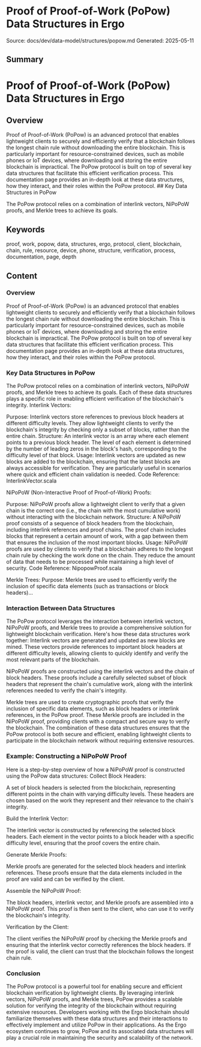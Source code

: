 # Proof of Proof-of-Work (PoPow) Data Structures in Ergo
Source: docs/dev/data-model/structures/popow.md
Generated: 2025-05-11

## Summary
# Proof of Proof-of-Work (PoPow) Data Structures in Ergo

## Overview

Proof of Proof-of-Work (PoPow) is an advanced protocol that enables lightweight clients to securely and efficiently verify that a blockchain follows the longest chain rule without downloading the entire blockchain. This is particularly important for resource-constrained devices, such as mobile phones or IoT devices, where downloading and storing the entire blockchain is impractical. The PoPow protocol is built on top of several key data structures that facilitate this efficient verification process. This documentation page provides an in-depth look at these data structures, how they interact, and their roles within the PoPow protocol. ## Key Data Structures in PoPow

The PoPow protocol relies on a combination of interlink vectors, NiPoPoW proofs, and Merkle trees to achieve its goals.

## Keywords
proof, work, popow, data, structures, ergo, protocol, client, blockchain, chain, rule, resource, device, phone, structure, verification, process, documentation, page, depth

## Content
### Overview
Proof of Proof-of-Work (PoPow) is an advanced protocol that enables lightweight clients to securely and efficiently verify that a blockchain follows the longest chain rule without downloading the entire blockchain. This is particularly important for resource-constrained devices, such as mobile phones or IoT devices, where downloading and storing the entire blockchain is impractical.
The PoPow protocol is built on top of several key data structures that facilitate this efficient verification process. This documentation page provides an in-depth look at these data structures, how they interact, and their roles within the PoPow protocol.

### Key Data Structures in PoPow
The PoPow protocol relies on a combination of interlink vectors, NiPoPoW proofs, and Merkle trees to achieve its goals. Each of these data structures plays a specific role in enabling efficient verification of the blockchain's integrity.
Interlink Vectors:

Purpose: Interlink vectors store references to previous block headers at different difficulty levels. They allow lightweight clients to verify the blockchain's integrity by checking only a subset of blocks, rather than the entire chain.
Structure: An interlink vector is an array where each element points to a previous block header. The level of each element is determined by the number of leading zeros in the block's hash, corresponding to the difficulty level of that block.
Usage: Interlink vectors are updated as new blocks are added to the blockchain, ensuring that the latest blocks are always accessible for verification. They are particularly useful in scenarios where quick and efficient chain validation is needed.
Code Reference: InterlinkVector.scala



NiPoPoW (Non-Interactive Proof of Proof-of-Work) Proofs:

Purpose: NiPoPoW proofs allow a lightweight client to verify that a given chain is the correct one (i.e., the chain with the most cumulative work) without interacting with the blockchain network.
Structure: A NiPoPoW proof consists of a sequence of block headers from the blockchain, including interlink references and proof chains. The proof chain includes blocks that represent a certain amount of work, with a gap between them that ensures the inclusion of the most important blocks.
Usage: NiPoPoW proofs are used by clients to verify that a blockchain adheres to the longest chain rule by checking the work done on the chain. They reduce the amount of data that needs to be processed while maintaining a high level of security.
Code Reference: NipopowProof.scala


Merkle Trees:
Purpose: Merkle trees are used to efficiently verify the inclusion of specific data elements (such as transactions or block headers)...

### Interaction Between Data Structures
The PoPow protocol leverages the interaction between interlink vectors, NiPoPoW proofs, and Merkle trees to provide a comprehensive solution for lightweight blockchain verification. Here's how these data structures work together:
Interlink vectors are generated and updated as new blocks are mined. These vectors provide references to important block headers at different difficulty levels, allowing clients to quickly identify and verify the most relevant parts of the blockchain.


NiPoPoW proofs are constructed using the interlink vectors and the chain of block headers. These proofs include a carefully selected subset of block headers that represent the chain's cumulative work, along with the interlink references needed to verify the chain's integrity.


Merkle trees are used to create cryptographic proofs that verify the inclusion of specific data elements, such as block headers or interlink references, in the PoPow proof. These Merkle proofs are included in the NiPoPoW proof, providing clients with a compact and secure way to verify the blockchain.
The combination of these data structures ensures that the PoPow protocol is both secure and efficient, enabling lightweight clients to participate in the blockchain network without requiring extensive resources.

### Example: Constructing a NiPoPoW Proof
Here is a step-by-step overview of how a NiPoPoW proof is constructed using the PoPow data structures:
Collect Block Headers:

A set of block headers is selected from the blockchain, representing different points in the chain with varying difficulty levels. These headers are chosen based on the work they represent and their relevance to the chain's integrity.



Build the Interlink Vector:

The interlink vector is constructed by referencing the selected block headers. Each element in the vector points to a block header with a specific difficulty level, ensuring that the proof covers the entire chain.



Generate Merkle Proofs:

Merkle proofs are generated for the selected block headers and interlink references. These proofs ensure that the data elements included in the proof are valid and can be verified by the client.



Assemble the NiPoPoW Proof:

The block headers, interlink vector, and Merkle proofs are assembled into a NiPoPoW proof. This proof is then sent to the client, who can use it to verify the blockchain's integrity.



Verification by the Client:

The client verifies the NiPoPoW proof by checking the Merkle proofs and ensuring that the interlink vector correctly references the block headers. If the proof is valid, the client can trust that the blockchain follows the longest chain rule.

### Conclusion
The PoPow protocol is a powerful tool for enabling secure and efficient blockchain verification by lightweight clients. By leveraging interlink vectors, NiPoPoW proofs, and Merkle trees, PoPow provides a scalable solution for verifying the integrity of the blockchain without requiring extensive resources.
Developers working with the Ergo blockchain should familiarize themselves with these data structures and their interactions to effectively implement and utilize PoPow in their applications. As the Ergo ecosystem continues to grow, PoPow and its associated data structures will play a crucial role in maintaining the security and scalability of the network.

